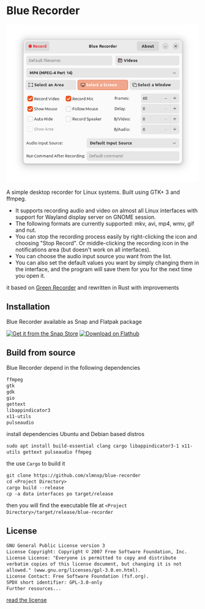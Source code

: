 # Blue Recorder
<img src="screenshots/screenshot1.png"/>

A simple desktop recorder for Linux systems. Built using GTK+ 3 and ffmpeg. 

- It supports recording audio and video on almost all Linux interfaces with support for Wayland display server on GNOME session.
- The following formats are currently supported: mkv, avi, mp4, wmv, gif and nut.
- You can stop the recording process easily by right-clicking the icon and choosing "Stop Record". Or middle-clicking the recording icon in the notifications area (but doesn't work on all interfaces).
- You can choose the audio input source you want from the list.
- You can also set the default values you want by simply changing them in the interface, and the program will save them for you for the next time you open it. 

it based on [Green Recorder](https://github.com/mhsabbagh/green-recorder) and rewritten in Rust with improvements

## Installation
Blue Recorder available as Snap and Flatpak package

<a href='https://snapcraft.io/blue-recorder'><img height='60' alt='Get it from the Snap Store' src='https://snapcraft.io/static/images/badges/en/snap-store-black.svg'/></a> <a href='https://flathub.org/apps/details/sa.sy.bluerecorder'><img height='60' alt='Download on Flathub' src='https://flathub.org/assets/badges/flathub-badge-en.png'/></a>

## Build from source
Blue Recorder depend in the following dependencies 
```
ffmpeg
gtk
gdk
gio
gettext
libappindicator3
x11-utils
pulseaudio
```

install dependencies Ubuntu and Debian based distros
```
sudo apt install build-essential clang cargo libappindicator3-1 x11-utils gettext pulseaudio ffmpeg
```
the use `Cargo` to build it
```
git clone https://github.com/xlmnxp/blue-recorder
cd <Project Directory>
cargo build --release
cp -a data interfaces po target/release
```
then you will find the executable file at 
`<Project Directory>/target/release/blue-recorder`

## License
```
GNU General Public License version 3
License Copyright: Copyright © 2007 Free Software Foundation, Inc.
License License: "Everyone is permitted to copy and distribute verbatim copies of this license document, but changing it is not allowed." (www.gnu.org/licenses/gpl-3.0.en.html).
License Contact: Free Software Foundation (fsf.org).
SPDX short identifier: GPL-3.0-only
Further resources...
```
[read the license](LICENSE.md)